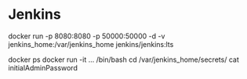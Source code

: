 # Jenkins
docker run -p 8080:8080 -p 50000:50000 -d -v jenkins_home:/var/jenkins_home jenkins/jenkins:lts

docker ps 
docker run -it ...  /bin/bash
 cd /var/jenkins_home/secrets/
 cat initialAdminPassword 
 